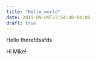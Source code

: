 ```yaml
---
title: "Hello_world"
date: 2019-09-09T23:54:48-04:00
draft: true
---
```


Hello therefdsafds

Hi Mike!
